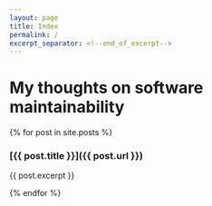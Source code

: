 ```yaml
---
layout: page
title: Index
permalink: /
excerpt_separator: <!--end_of_excerpt-->
---
```




# My thoughts on software maintainability

{% for post in site.posts %}

### [{{ post.title }}]({{ post.url }})
{{ post.excerpt }}

{% endfor %}
